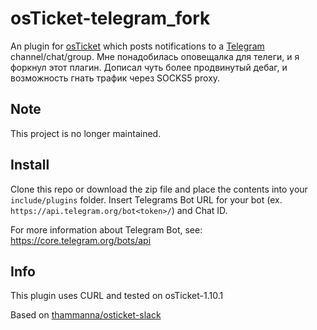 osTicket-telegram_fork
==============
An plugin for [osTicket](https://osticket.com) which posts notifications to a [Telegram](https://telegram.org) channel/chat/group.
Мне понадобилась оповещалка для телеги, и я форкнул этот плагин. 
Дописал чуть более продвинутый дебаг, и возможность гнать трафик через SOCKS5 proxy.


## Note
This project is no longer maintained.

Install
--------
Clone this repo or download the zip file and place the contents into your `include/plugins` folder.
Insert Telegrams Bot URL for your bot (ex. `https://api.telegram.org/bot<token>/`) and Chat ID.

For more information about Telegram Bot, see: https://core.telegram.org/bots/api

Info
------
This plugin uses CURL and tested on osTicket-1.10.1

Based on [thammanna/osticket-slack](https://github.com/thammanna/osticket-slack)
